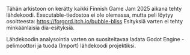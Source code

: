 Tähän arkistoon on kerätty kaikki Finnish Game Jam 2025 aikana tehty lähdekoodi.
Executable-tiedostoa ei ole olemassa, mutta peli löytyy osoitteesta: https://forgord.itch.io/bubble-bliss
Esityksiä varten ei tehty minkäänlaisia dia-esityksiä.

Lähdekoodin analysointia varten on suositeltavaa ladata Godot Engine -pelimoottori ja tuoda (Import) lähdekoodi projektiksi.
